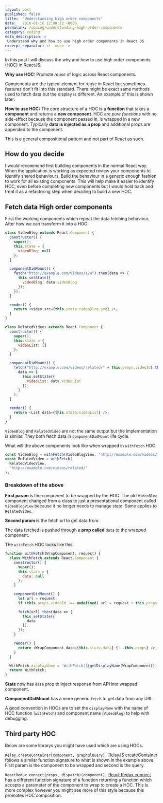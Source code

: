 ```yaml
---
layout: post
published: false
title:  "Understanding high order components"
date:   2018-01-16 12:00:12 +0000
permalink: /coding/understanding-high-order-components
category: coding
meta_description: >
 Understand why and how to use high order components in React JS 
excerpt_separator: <!--more-->
---
```


In this post I will discuss the why and how to use high order components (<abbr title="High Order Component">HOC</abbr>) in ReactJS.

**Why use HOC:** Promote _reuse_ of logic across React components.

Components are the typical element for reuse in React but sometimes features don't fit into this standard. There might be exact same methods used to fetch data but the display is different. An example of this is shown later.

<!--more-->

**How to use HOC:** The core structure of a HOC is a **function** that takes a **component** and returns a **new component**. HOC are _pure functions_ with no side-effect because the component passed in, is wrapped in a new component. Typically **data is injected as a prop** and additional props are appended to the component.

This is a general compositional pattern and not part of React as such.

## How do you decide

I would recommend first building components in the normal React way. When the application is working as expected review your components to identify shared behaviours. Build the behaviour in a generic enough fashion to work for all existing components. This will help make it easier to identify HOC, even before completing new components but I would hold back and treat it as a refactoring step when deciding to build a new HOC.

## Fetch data High order components

First the working components which repeat the data fetching behaviour. After how we can transform it into a HOC.

```javascript
class VideoBlog extends React.Component {
  constructor() {
    super();
    this.state = {
      videoBlog: null
    };
  }

  componentDidMount() {
    fetch("http://example.com/videos/124").then(data => {
      this.setState({
        videoBlog: data.videoBlog
      });
    });
  }

  render() {
    return <video src={this.state.videoBlog.src} />;
  }
}

class RelatedVideos extends React.Component {
  constructor() {
    super();
    this.state = {
      videoList: []
    };
  }

  componentDidMount() {
    fetch("http://example.com/videos/related/" + this.props.videoId).then(
      data => {
        this.setState({
          videoList: data.videoList
        });
      }
    );
  }

  render() {
    return <List data={this.state.videoList} />;
  }
}
```

`VideoBlog` and `RelatedVideo` are not the same output but the implementation is similar. They both fetch data in `componentDidMount` life cycle.

What will the above components look like when wrapped in `withFetch` HOC.

```javascript
const VideoBlog = withFetch(VideoBlogView, "http://example.com/videos/124");
const RelatedVideo = withFetch(
  RelatedVideoView,
  "http://example.com/videos/related/"
);
```

### Breakdown of the above

**First param** is the component to be wrapped by the HOC. The old `VideoBlog` component changed from a class to just a presentational component called `VideoBlogView` because it no longer needs to manage state. Same applies to `RelatedVideo`.

**Second param** is the fetch url to get data from.

The data fetched is pushed through a **prop called** `data` to the wrapped component.

The `withFetch` HOC looks like this:

```javascript
function withFetch(WrapComponent, request) {
  class WithFetch extends React.Component {
    constructor() {
      super();
      this.state = {
        data: null
      };
    }

    componentDidMount() {
      let url = request;
      if (this.props.videoId !== undefined) url = request + this.props.videoId;

      fetch(url).then(data => {
        this.setState({
          data
        });
      });
    }

    render() {
      return <WrapComponent data={this.state.data} {...this.props} />;
    }
  }

  WithFetch.displayName = `WithFetch(${getDisplayName(WrapComponent)})`;
  return WithFetch;
}
```

**State** now has `data` prop to inject response from API into wrapped component.

**ComponentDidMount** has a more generic `fetch` to get data from any URL.

A good convention in HOCs are to set the `displayName` with the name of HOC function (`withFetch`) and component name (`VideoBlog`) to help with debugging.

## Third party HOC

Below are some librarys you might have used which are using HOCs.

`Relay.createContainer(component, graphqlQuery);` [RelayJS createContainer](https://facebook.github.io/relay/docs/en/classic/classic-api-reference-relay-container.html) follows a similar function signature to what is shown in the example above. First param is the component to be wrapped and second is the query.

`ReactRedux.connect(props, dispatch)(component);` [React Redux connect](https://github.com/reactjs/react-redux/blob/master/docs/api.md#connectmapstatetoprops-mapdispatchtoprops-mergeprops-options) has a different function signature of a function returning a function which accepts a parameter of the component to wrap to create a HOC. This is more complex however you might see more of this style because this promotes HOC composition.
